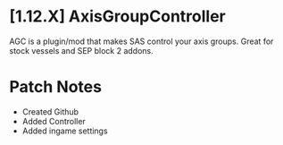 # [1.12.X] AxisGroupController
AGC is a plugin/mod that makes SAS control your axis groups. Great for stock vessels and SEP block 2 addons.


# Patch Notes
- Created Github
- Added Controller
- Added ingame settings
